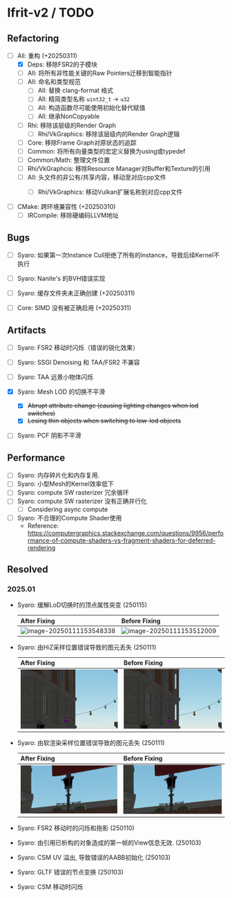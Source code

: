 # Ifrit-v2 /  TODO 


## Refactoring

- [ ] All: 重构 (+20250311)
  - [x] Deps: 移除FSR2的子模块
  - [ ] All: 将所有非性能关键的Raw Pointers迁移到智能指针
  - [ ] All: 命名和类型规范
    - [ ] All: 替换 clang-format 格式
    - [ ] All: 精简类型名称 `uint32_t` -> `u32`
    - [ ] All: 构造函数尽可能使用初始化替代赋值
    - [ ] All: 继承NonCopyable
  - [ ] Rhi: 移除该层级的Render Graph
    - [ ] Rhi/VkGraphics: 移除该层级内的Render Graph逻辑
  - [ ] Core: 移除Frame Graph对原状态的追踪
  - [ ] Common: 将所有向量类型的宏定义替换为using或typedef
  - [ ] Common/Math: 整理文件位置
  - [ ] Rhi/VkGraphcis: 移除Resource Manager对Buffer和Texture的引用
  - [ ] All: 头文件的非公有/共享内容，移动至对应cpp文件
    - [ ] Rhi/VkGraphics: 移动Vulkan扩展名称到对应cpp文件


- [ ] CMake: 跨环境兼容性 (+20250310)
  - [ ] IRCompile: 移除硬编码LLVM地址

## Bugs

- [ ] Syaro: 如果第一次Instance Cull拒绝了所有的instance，导致后续Kernel不执行
- [ ] Syaro: Nanite's 的BVH错误实现
- [ ] Syaro: 缓存文件夹未正确创建 (+20250311)
- [ ] Core: SIMD 没有被正确启用 (+20250311)



## Artifacts
- [ ] Syaro: FSR2 移动时闪烁（错误的锐化效果）
- [ ] Syaro: SSGI Denoising 和 TAA/FSR2 不兼容 
- [ ] Syaro: TAA 远景小物体闪烁
- [x] Syaro: Mesh LOD 的切换不平滑
  - [x] <s>Abrupt attribute change (causing lighting changes when lod switches)</s>
  - [x] <s>Losing thin objects when switching to low-lod objects</s>
- [ ] Syaro: PCF 阴影不平滑



## Performance

- [ ] Syaro: 内存碎片化和内存复用.
- [ ] Syaro: 小型Mesh的Kernel效率低下
- [ ] Syaro: compute SW rasterizer 冗余循环
- [ ] Syaro: compute SW rasterizer 没有正确并行化
    - [ ] Considering async compute
- [ ] Syaro: 不合理的Compute Shader使用
    - Reference: https://computergraphics.stackexchange.com/questions/9956/performance-of-compute-shaders-vs-fragment-shaders-for-deferred-rendering


## Resolved


### 2025.01
- Syaro: 缓解LoD切换时的顶点属性突变 (250115)

  | After Fixing                                       | Before Fixing                                      |
  | -------------------------------------------------- | -------------------------------------------------- |
  | ![image-20250111153548338](docs/imgtodo/nlod1.png) | ![image-20250111153512009](docs/imgtodo/nlod2.png) |

- Syaro: 由HiZ采样位置错误导致的图元丢失 (250111)

  | After Fixing                                                 | Before Fixing                                                |
  | ------------------------------------------------------------ | ------------------------------------------------------------ |
  | ![image-20250111153548338](docs/imgtodo/image-20250111153548338.png) | ![image-20250111153512009](docs/imgtodo/image-20250111153512009.png) |

- Syaro: 由软渲染采样位置错误导致的图元丢失 (250111)

  | After Fixing                                                 | Before Fixing                                                |
  | ------------------------------------------------------------ | ------------------------------------------------------------ |
  | ![image-20250111144804794](docs/imgtodo/image-20250111144804794.png) | ![image-20250111144843767](docs/imgtodo/image-20250111144843767.png) |

  

- Syaro: FSR2 移动时的闪烁和拖影 (250110)

- Syaro: 由引用已析构的对象造成的第一帧的View信息无效. (250103)

- Syaro: CSM UV 溢出, 导致错误的AABB初始化 (250103)

- Syaro: GLTF 错误的节点变换 (250103)

- Syaro: CSM 移动时闪烁

  